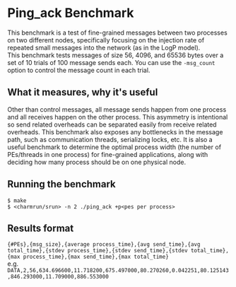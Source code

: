 # Ping_ack Benchmark

This benchmark is a test of fine-grained messages between two processes on two different nodes, specifically focusing on the injection rate of repeated small messages into the network (as in the LogP model).  
This benchmark tests messages of size 56, 4096, and 65536 bytes over a set of 10 trials of 100 message sends each. You can use the `-msg_count` option to control the message count in each trial.  

## What it measures, why it's useful  
Other than control messages, all message sends happen from one process and all receives happen on the other process. This asymmetry is intentional so send related overheads can be separated easily from receive related overheads. This benchmark also exposes any bottlenecks in the message path, such as communication threads, serializing locks, etc. It is also a useful benchmark to determine the optimal process width (the number of PEs/threads in one process) for fine-grained applications, along with deciding how many process should be on one physical node.

## Running the benchmark  
`$ make`  
`$ <charmrun/srun> -n 2 ./ping_ack +p<pes per process>`

## Results format  
`{#PEs},{msg_size},{average process_time},{avg send_time},{avg total_time},{stdev process_time},{stdev send_time},{stdev total_time},{max process_time},{max send_time},{max total_time}`  
e.g.  
`DATA,2,56,634.696600,11.718200,675.497000,80.270260,0.042251,80.125143,846.293000,11.709000,886.553000`
